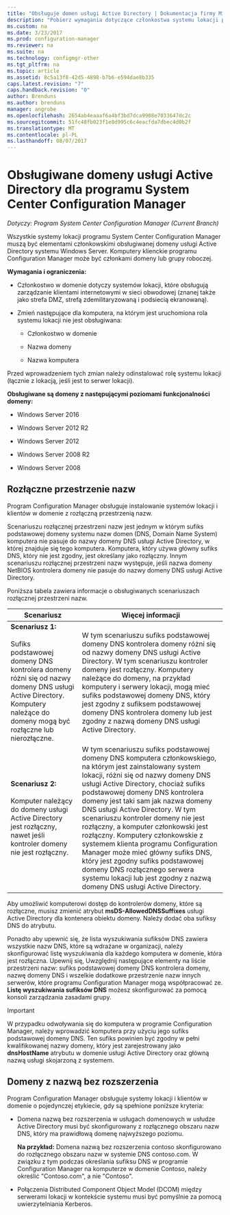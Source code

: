 ```yaml
---
title: "Obsługuje domen usługi Active Directory | Dokumentacja firmy Microsoft"
description: "Pobierz wymagania dotyczące członkostwa systemu lokacji programu System Center Configuration Manager w domenie usługi Active Directory."
ms.custom: na
ms.date: 3/23/2017
ms.prod: configuration-manager
ms.reviewer: na
ms.suite: na
ms.technology: configmgr-other
ms.tgt_pltfrm: na
ms.topic: article
ms.assetid: 8c5a13f8-42d5-4898-b7b6-e594dae8b335
caps.latest.revision: "7"
caps.handback.revision: "0"
author: Brenduns
ms.author: brenduns
manager: angrobe
ms.openlocfilehash: 2654ab4eaaaf6a4bf3bd7dca9908e7033647dc2c
ms.sourcegitcommit: 51fc48fb023f1e8d995c6c4eacfda7dbec4d0b2f
ms.translationtype: MT
ms.contentlocale: pl-PL
ms.lasthandoff: 08/07/2017
---
```

# <a name="supported-active-directory-domains-for-system-center-configuration-manager"></a>Obsługiwane domeny usługi Active Directory dla programu System Center Configuration Manager

*Dotyczy: Program System Center Configuration Manager (Current Branch)*

Wszystkie systemy lokacji programu System Center Configuration Manager muszą być elementami członkowskimi obsługiwanej domeny usługi Active Directory systemu Windows Server. Komputery klienckie programu Configuration Manager może być członkami domeny lub grupy roboczej.  

 **Wymagania i ograniczenia:**  

-   Członkostwo w domenie dotyczy systemów lokacji, które obsługują zarządzanie klientami internetowymi w sieci obwodowej (znanej także jako strefa DMZ, strefą zdemilitaryzowaną i podsiecią ekranowaną).  

-   Zmień następujące dla komputera, na którym jest uruchomiona rola systemu lokacji nie jest obsługiwana:  

    -   Członkostwo w domenie  

    -   Nazwa domeny  

    -   Nazwa komputera  

Przed wprowadzeniem tych zmian należy odinstalować rolę systemu lokacji (łącznie z lokacją, jeśli jest to serwer lokacji).  

**Obsługiwane są domeny z następującymi poziomami funkcjonalności domeny:**  
- Windows Server 2016

- Windows Server 2012 R2  

- Windows Server 2012

- Windows Server 2008 R2

- Windows Server 2008  







##  <a name="bkmk_Disjoint"></a> Rozłączne przestrzenie nazw  
Program Configuration Manager obsługuje instalowanie systemów lokacji i klientów w domenie z rozłączną przestrzenią nazw.  

Scenariuszu rozłącznej przestrzeni nazw jest jednym w którym sufiks podstawowej domeny systemu nazw domen (DNS, Domain Name System) komputera nie pasuje do nazwy domeny DNS usługi Active Directory, w której znajduje się tego komputera. Komputera, który używa główny sufiks DNS, który nie jest zgodny, jest określany jako rozłączny. Innym scenariuszu rozłącznej przestrzeni nazw występuje, jeśli nazwa domeny NetBIOS kontrolera domeny nie pasuje do nazwy domeny DNS usługi Active Directory.  

Poniższa tabela zawiera informacje o obsługiwanych scenariuszach rozłącznej przestrzeni nazw.  

|Scenariusz|Więcej informacji|  
|--------------|----------------------|  
|**Scenariusz 1:**<br /><br /> Sufiks podstawowej domeny DNS kontrolera domeny różni się od nazwy domeny DNS usługi Active Directory. Komputery należące do domeny mogą być rozłączne lub nierozłączne.|W tym scenariuszu sufiks podstawowej domeny DNS kontrolera domeny różni się od nazwy domeny DNS usługi Active Directory. W tym scenariuszu kontroler domeny jest rozłączny. Komputery należące do domeny, na przykład komputery i serwery lokacji, mogą mieć sufiks podstawowej domeny DNS, który jest zgodny z sufiksem podstawowej domeny DNS kontrolera domeny lub jest zgodny z nazwą domeny DNS usługi Active Directory.|  
|**Scenariusz 2:**<br /><br /> Komputer należący do domeny usługi Active Directory jest rozłączny, nawet jeśli kontroler domeny nie jest rozłączny.|W tym scenariuszu sufiks podstawowej domeny DNS komputera członkowskiego, na którym jest zainstalowany system lokacji, różni się od nazwy domeny DNS usługi Active Directory, chociaż sufiks podstawowej domeny DNS kontrolera domeny jest taki sam jak nazwa domeny DNS usługi Active Directory. W tym scenariuszu kontroler domeny nie jest rozłączny, a komputer członkowski jest rozłączny. Komputery członkowskie z systemem klienta programu Configuration Manager może mieć główny sufiks DNS, który jest zgodny sufiks podstawowej domeny DNS rozłącznego serwera systemu lokacji lub jest zgodny z nazwą domeny DNS usługi Active Directory.|  

 Aby umożliwić komputerowi dostęp do kontrolerów domeny, które są rozłączne, musisz zmienić atrybut **msDS-AllowedDNSSuffixes** usługi Active Directory dla kontenera obiektu domeny. Należy dodać oba sufiksy DNS do atrybutu.  

 Ponadto aby upewnić się, że lista wyszukiwania sufiksów DNS zawiera wszystkie nazw DNS, które są wdrażane w organizacji, należy skonfigurować listę wyszukiwania dla każdego komputera w domenie, która jest rozłączna. Upewnij się, Uwzględnij następujące elementy na liście przestrzeni nazw: sufiks podstawowej domeny DNS kontrolera domeny, nazwę domeny DNS i wszelkie dodatkowe przestrzenie nazw innych serwerów, które programu Configuration Manager mogą współpracować ze. **Listę wyszukiwania sufiksów DNS** możesz skonfigurować za pomocą konsoli zarządzania zasadami grupy.  

> [!IMPORTANT]  
>  W przypadku odwoływania się do komputera w programie Configuration Manager, należy wprowadzić komputera przy użyciu jego sufiks podstawowej domeny DNS. Ten sufiks powinien być zgodny w pełni kwalifikowanej nazwy domeny, który jest zarejestrowany jako **dnsHostName** atrybutu w domenie usługi Active Directory oraz główną nazwą usługi skojarzoną z systemem.  

##  <a name="bkmk_SLD"></a> Domeny z nazwą bez rozszerzenia  
 Program Configuration Manager obsługuje systemy lokacji i klientów w domenie o pojedynczej etykiecie, gdy są spełnione poniższe kryteria:  

-   Domena nazwą bez rozszerzenia w usługach domenowych w usłudze Active Directory musi być skonfigurowany z rozłącznego obszaru nazw DNS, który ma prawidłową domenę najwyższego poziomu.  

     **Na przykład:** Domena nazwą bez rozszerzenia contoso skonfigurowano do rozłącznego obszaru nazw w systemie DNS contoso.com. W związku z tym podczas określania sufiksu DNS w programie Configuration Manager na komputerze w domenie Contoso, należy określić "Contoso.com", a nie "Contoso".  

-   Połączenia Distributed Component Object Model (DCOM) między serwerami lokacji w kontekście systemu musi być pomyślnie za pomocą uwierzytelniania Kerberos.  
